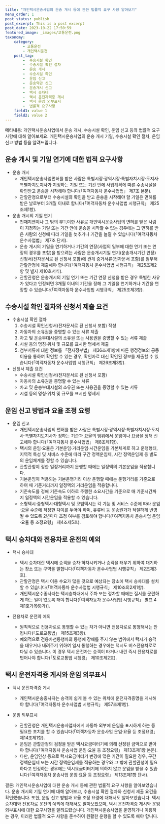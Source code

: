 ```yaml
---
title: "개인택시운송사업의 운송 개시 등에 관한 법률적 요구 사항 알아보기"
menu_order: 1
post_status: publish
post_excerpt: This is a post excerpt
post_date: 2023-10-22 17:50:59
featured_image: _images/교통운전.png
taxonomy:
    category:
        - 교통운전
        - 개인택시운전
    post_tag:
        -  수송시설 확인
        -  수송시설 확인 절차
        -  운송 개시
        -  수송시설 확인
        -  운임 신고
        -  운송약관 신고
        -  운송개시 신고
        -  택시 승차대
        -  택시 운전자격증 게시
        -  택시 운임 외부표시
        -  법률적 요구사항
    field1: value 1
    field2: value 2
---
```



메타내용: 개인택시운송사업에서 운송 개시, 수송시설 확인, 운임 신고 등의 법률적 요구 사항에 대해 알아보세요. 개인택시운송사업의 운송 개시 기일, 수송시설 확인 절차, 운임 신고 방법 등을 알려드립니다.

## 운송 개시 및 기일 연기에 대한 법적 요구사항

- 운송 개시
   - 개인택시운송사업면허를 받은 사람은 특별시장·광역시장·특별자치시장·도지사·특별자치도지사가 지정하는 기일 또는 기간 안에 사업계획에 따른 수송시설을 확인받고 운송을 시작해야 합니다(「여객자동차 운수사업법」 제7조 본문).
   - 관할관청으로부터 수송시설의 확인을 받고 운송을 시작해야 할 기일은 면허를 받은 날로부터 3개월 이내로 합니다(「여객자동차 운수사업법 시행규칙」 제25조제1항).
- 운송 개시의 기일 연기
   - 천재지변이나 그 밖의 부득이한 사유로 개인택시운송사업의 면허를 받은 사람이 지정하는 기일 또는 기간 안에 운송을 시작할 수 없는 경우에는 그 면허를 받은 사람의 신청에 따라 기일을 늦추거나 기간을 늘릴 수 있습니다(「여객자동차 운수사업법」 제7조 단서).
   - 운송 개시의 기일을 연기하거나 기간의 연장(사업의 일부에 대한 연기 또는 연장의 경우를 포함)을 받으려는 사람은 운송개시기일 연기(운송개시기간 연장) 신청서(전자문서로 된 신청서 포함)에 관계 증거서류(전자문서 포함)를 첨부해 관할관청에 제출해야 합니다(「여객자동차 운수사업법 시행규칙」 제25조제2항 및 별지 제10호서식).
   - 관할관청은 운송개시의 기일 연기 또는 기간 연장 신청을 받은 경우 특별한 사유가 있다고 인정되면 3개월 이내의 기간을 정해 그 기일을 연기하거나 기간을 연장할 수 있습니다(「여객자동차 운수사업법 시행규칙」 제25조제3항).

## 수송시설 확인 절차와 신청서 제출 요건

- 수송시설 확인 절차
   1. 수송시설 확인신청서(전자문서로 된 신청서 포함) 작성
   2. 자동차의 소유권을 증명할 수 있는 서류 제출
   3. 차고 및 운송부대시설의 소유권 또는 사용권을 증명할 수 있는 서류 제출
   4. 시설 등의 명칭·위치 및 규모를 표시한 명세서 제출
   5. 첨부서류에 대한 정보를 「전자정부법」 제36조제1항에 따른 행정정보의 공동이용을 통하여 확인할 수 있는 경우, 확인자료 대신 확인된 정보를 제출할 수 있습니다(「여객자동차 운수사업법 시행규칙」 제26조제3항).
- 신청서 제출 요건
   - 수송시설 확인신청서(전자문서로 된 신청서 포함)
   - 자동차의 소유권을 증명할 수 있는 서류
   - 차고 및 운송부대시설의 소유권 또는 사용권을 증명할 수 있는 서류
   - 시설 등의 명칭·위치 및 규모를 표시한 명세서

## 운임 신고 방법과 요율 조정 요령

- 운임 신고
   - 개인택시운송사업의 면허를 받은 사람은 특별시장·광역시장·특별자치시장·도지사·특별자치도지사가 정하는 기준과 요율의 범위에서 운임이나 요금을 정해 신고해야 합니다(「여객자동차 운수사업법」 제8조제1항).
   - 택시의 운임·요율은 기본운임·거리운임·시간운임을 기본체계로 하고 운행형태, 지역적 특성 및 서비스 수준에 따라 구간 정액운임제, 시간 정액운임제 등 별도의 운임체계를 정할 수 있습니다.
   - 관할관청이 정한 일정거리까지 운행할 때에는 일정액의 기본운임을 적용합니다.
   - 기본운임이 적용되는 기본운행거리 이상 운행할 때에는 운행거리를 기준으로 하여 매 기준거리까지 일정액의 거리운임을 적용합니다.
   - 기준속도를 정해 기준속도 이하로 주행한 소요시간을 기준으로 매 기준시간까지 일정액의 시간운임을 적용할 수 있습니다.
   - 소형택시·중형택시·대형택시 및 모범택시는 각 기능 및 서비스 수준에 따라 운임·요율 수준에 적정한 차이를 두어야 하며, 유류비 등 운송원가가 적절하게 반영될 수 있도록 2년마다 조정 여부를 검토해야 합니다(「여객자동차 운송사업 운임·요율 등 조정요령」 제4조제5호).

## 택시 승차대와 전용차로 운전의 예외

- 택시 승차대
   - 택시 승차대란 택시에 승객을 승차·하차시키거나 승객을 태우기 위하여 대기하는 장소 또는 구역을 말합니다(「여객자동차 운수사업법 시행규칙」 제2조제3호).
   - 관할관청은 택시 이용 수요가 많을 것으로 예상되는 장소에 택시 승차대를 설치할 수 있습니다(「여객자동차 운수사업법 시행규칙」 제10조의2제1항).
   - 개인택시운수종사자는 택시승차대에서 주차 또는 정차할 때에는 질서를 문란하게 하는 일이 없도록 해야 합니다(「여객자동차 운수사업법 시행규칙」 별표 4제1호가목6)가)].

- 전용차로 운전의 예외
   - 원칙적으로 전용차로로 통행할 수 있는 차가 아니면 전용차로로 통행해서는 안 됩니다(「도로교통법」 제15조제3항).
   - 예외적으로 전용차선통행차의 통행에 장해를 주지 않는 범위에서 택시가 승객을 태우거나 내려주기 위하여 일시 통행하는 경우에는 택시도 버스전용차로로 다닐 수 있습니다. 이 경우 택시 운전자는 승객이 타거나 내린 즉시 전용차로를 벗어나야 합니다(「도로교통법 시행령」 제10조제2호).

## 택시 운전자격증 게시와 운임 외부표시

- 택시 운전자격증 게시
   - 개인택시운송종사자는 승객이 쉽게 볼 수 있는 위치에 운전자격증명을 게시해야 합니다(「여객자동차 운수사업법 시행규칙」 제57조제1항).

- 운임 외부표시
   - 관할관청은 개인택시운송사업자에게 자동차 외부에 운임을 표시하게 하는 등 필요한 조치를 할 수 있습니다(「여객자동차 운송사업 운임·요율 등 조정요령」 제14조제1항).
   - 운임은 관할관청의 검정을 받은 택시요금미터기에 의해 산정된 금액으로 받아야 합니다(「여객자동차 운송사업 운임·요율 등 조정요령」 제13조제1항 본문).
   - 다만, 운임인상 등으로 택시요금미터기 변경에 많은 기간이 필요한 경우, 구간 정액운임제 또는 시간 정액운임제를 적용하는 경우와 그 밖에 관할관청이 필요하다고 인정하는 경우에는 택시요금미터기에 의하지 않고 운임을 받을 수 있습니다(「여객자동차 운송사업 운임·요율 등 조정요령」 제13조제1항 단서).

결론: 개인택시운송사업에 대한 운송 개시 등에 관한 법률적 요구 사항을 알아보았습니다. 운송 개시의 기일 연기에 대해 알아보고, 수송시설 확인 절차와 신청서 제출 요건을 확인했습니다. 또한, 운임 신고 방법과 요율 조정 요령에 대해서도 알아보았습니다. 택시 승차대와 전용차로 운전의 예외에 대해서도 알아보았으며, 택시 운전자격증 게시와 운임 외부표시에 대한 요구사항을 알려드렸습니다. 개인택시운송사업을 운영하거나 이용하는 경우, 이러한 법률적 요구 사항을 준수하여 원활한 운행을 할 수 있도록 해야 합니다.

